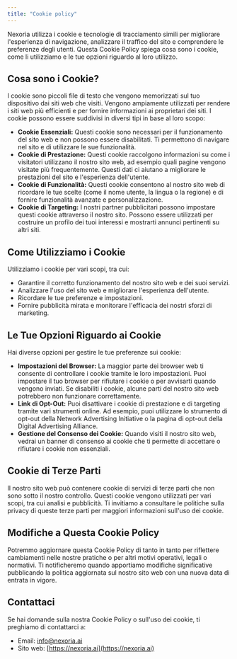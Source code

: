 ```yaml
---
title: "Cookie policy"
---
```


Nexoria utilizza i cookie e tecnologie di tracciamento simili per migliorare l'esperienza di navigazione, analizzare il traffico del sito e comprendere le preferenze degli utenti. Questa Cookie Policy spiega cosa sono i cookie, come li utilizziamo e le tue opzioni riguardo al loro utilizzo.

## **Cosa sono i Cookie?**

I cookie sono piccoli file di testo che vengono memorizzati sul tuo dispositivo dai siti web che visiti. Vengono ampiamente utilizzati per rendere i siti web più efficienti e per fornire informazioni ai proprietari dei siti. I cookie possono essere suddivisi in diversi tipi in base al loro scopo:

- **Cookie Essenziali:** Questi cookie sono necessari per il funzionamento del sito web e non possono essere disabilitati. Ti permettono di navigare nel sito e di utilizzare le sue funzionalità.
- **Cookie di Prestazione:** Questi cookie raccolgono informazioni su come i visitatori utilizzano il nostro sito web, ad esempio quali pagine vengono visitate più frequentemente. Questi dati ci aiutano a migliorare le prestazioni del sito e l'esperienza dell'utente.
- **Cookie di Funzionalità:** Questi cookie consentono al nostro sito web di ricordare le tue scelte (come il nome utente, la lingua o la regione) e di fornire funzionalità avanzate e personalizzazione.
- **Cookie di Targeting:** I nostri partner pubblicitari possono impostare questi cookie attraverso il nostro sito. Possono essere utilizzati per costruire un profilo dei tuoi interessi e mostrarti annunci pertinenti su altri siti.

## **Come Utilizziamo i Cookie**

Utilizziamo i cookie per vari scopi, tra cui:

- Garantire il corretto funzionamento del nostro sito web e dei suoi servizi.
- Analizzare l'uso del sito web e migliorare l'esperienza dell'utente.
- Ricordare le tue preferenze e impostazioni.
- Fornire pubblicità mirata e monitorare l'efficacia dei nostri sforzi di marketing.

## **Le Tue Opzioni Riguardo ai Cookie**

Hai diverse opzioni per gestire le tue preferenze sui cookie:

- **Impostazioni del Browser:** La maggior parte dei browser web ti consente di controllare i cookie tramite le loro impostazioni. Puoi impostare il tuo browser per rifiutare i cookie o per avvisarti quando vengono inviati. Se disabiliti i cookie, alcune parti del nostro sito web potrebbero non funzionare correttamente.
- **Link di Opt-Out:** Puoi disattivare i cookie di prestazione e di targeting tramite vari strumenti online. Ad esempio, puoi utilizzare lo strumento di opt-out della Network Advertising Initiative o la pagina di opt-out della Digital Advertising Alliance.
- **Gestione del Consenso dei Cookie:** Quando visiti il nostro sito web, vedrai un banner di consenso ai cookie che ti permette di accettare o rifiutare i cookie non essenziali.

## **Cookie di Terze Parti**

Il nostro sito web può contenere cookie di servizi di terze parti che non sono sotto il nostro controllo. Questi cookie vengono utilizzati per vari scopi, tra cui analisi e pubblicità. Ti invitiamo a consultare le politiche sulla privacy di queste terze parti per maggiori informazioni sull'uso dei cookie.

## **Modifiche a Questa Cookie Policy**

Potremmo aggiornare questa Cookie Policy di tanto in tanto per riflettere cambiamenti nelle nostre pratiche o per altri motivi operativi, legali o normativi. Ti notificheremo quando apportiamo modifiche significative pubblicando la politica aggiornata sul nostro sito web con una nuova data di entrata in vigore.

## **Contattaci**

Se hai domande sulla nostra Cookie Policy o sull'uso dei cookie, ti preghiamo di contattarci a:

- Email: [info@nexoria.ai](mailto:info@nexoria.ai)
- Sito web: [https://nexoria.ai](https://nexoria.ai)
